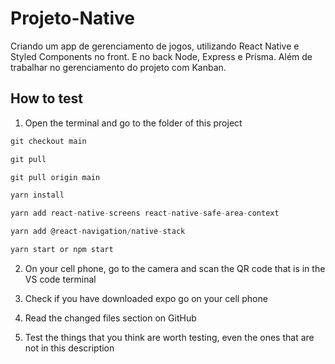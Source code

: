 # Projeto-Native
Criando um app de gerenciamento de jogos, utilizando React Native e Styled Components no front. E no back Node, Express e Prisma. Além de trabalhar no gerenciamento do projeto com Kanban. 


## How to test
1. Open the terminal and go to the folder of this project

~~~~typescript
git checkout main
~~~~
~~~~typescript
git pull
~~~~
~~~~typescript
git pull origin main
~~~~
~~~~typescript
yarn install
~~~~
~~~~typescript
yarn add react-native-screens react-native-safe-area-context
~~~~
~~~~typescript
yarn add @react-navigation/native-stack
~~~~
~~~~typescript
yarn start or npm start
~~~~

2. On your cell phone, go to the camera and scan the QR code that is in the VS code terminal

3. Check if you have downloaded expo go on your cell phone

4. Read the changed files section on GitHub

5. Test the things that you think are worth testing, even the ones that are not in this description
